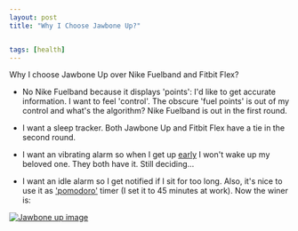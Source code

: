 ```yaml
---
layout: post
title: "Why I Choose Jawbone Up?"


tags: [health]
---
```

Why I choose Jawbone Up over Nike Fuelband and Fitbit Flex?

- No Nike Fuelband because it displays 'points': I'd like to get accurate information. I want to feel 'control'. The obscure 'fuel points' is out of my control and what's the algorithm? Nike Fuelband is out in the first round.

- I want a sleep tracker. Both Jawbone Up and Fitbit Flex have a tie in the second round.

- I want an vibrating alarm so when I get up [early](http://hamxiaoz.github.io/blog/2013-resolution/) I won't wake up my beloved one. They both have it. Still deciding...

- I want an idle alarm so I get notified if I sit for too long. Also, it's nice to use it as ['pomodoro'](http://www.pomodorotechnique.comments/) timer (I set it to 45 minutes at work). Now the winer is:

<a target="_blank" href="http://www.amazon.com/UP-Jawbone-Medium-Wristband-Packaging/dp/B00A17IAO0/?_encoding=UTF8&camp=1789&creative=9325&keywords=jawbone%20up&linkCode=ur2&qid=1365560917&sr=8-1&tag=hamxiaozcom-20"><img src="http://ecx.images-amazon.com/images/I/417mxjzpiNL._SX300_.jpg" alt="Jawbone up image"></a><img src="http://www.assoc-amazon.com/e/ir?t=hamxiaozcom-20&l=ur2&o=1" width="1" height="1" border="0" alt="" style="border:none !important; margin:0px !important;" />